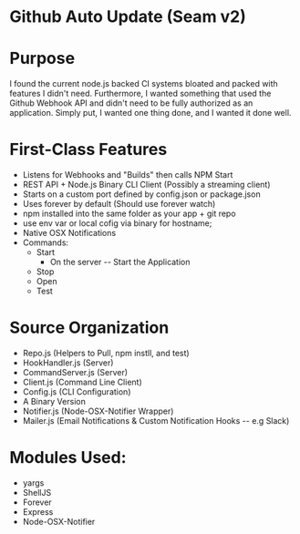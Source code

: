 # Github Auto Update (Seam v2)

# Purpose

I found the current node.js backed CI systems bloated and packed with features I didn't need.
Furthermore, I wanted something that used the Github Webhook API and didn't need to be fully
authorized as an application. Simply put, I wanted one thing done, and I wanted it done well.


# First-Class Features

* Listens for Webhooks and "Builds" then calls NPM Start
* REST API + Node.js Binary CLI Client (Possibly a streaming client)
* Starts on a custom port defined by config.json or package.json
* Uses forever by default (Should use forever watch)
* npm installed into the same folder as your app + git repo
* use env var or local cofig via binary for hostname;
* Native OSX Notifications
* Commands:
    * Start
      * On the server -- Start the Application
    * Stop
    * Open
    * Test


# Source Organization

* Repo.js                                                 (Helpers to Pull, npm instll, and test)
* HookHandler.js                                          (Server)
* CommandServer.js                                        (Server)
* Client.js                                               (Command Line Client)
* Config.js                                               (CLI Configuration)
* A Binary Version
* Notifier.js                                             (Node-OSX-Notifier Wrapper)
* Mailer.js                                               (Email Notifications & Custom Notification Hooks -- e.g Slack)


# Modules Used:

* yargs
* ShellJS
* Forever
* Express
* Node-OSX-Notifier
